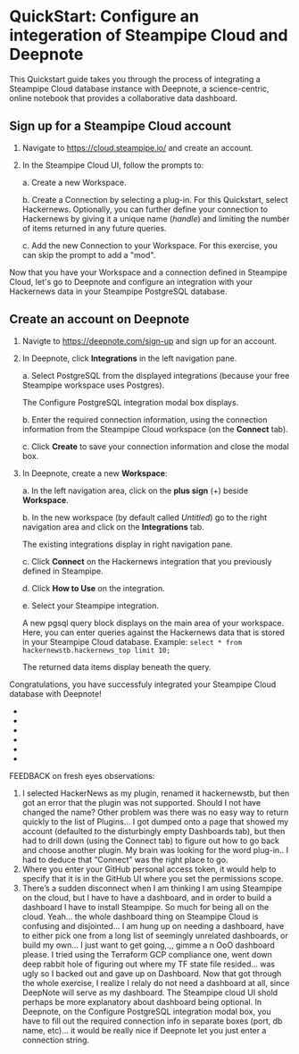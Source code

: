 # QuickStart: Configure an integeration of Steampipe Cloud and Deepnote 

This Quickstart guide takes you through the process of integrating a Steampipe Cloud database instance with Deepnote, a science-centric, online notebook that provides a collaborative data dashboard.

## Sign up for a Steampipe Cloud account 

1. Navigate to https://cloud.steampipe.io/ and create an account.
2. In the Steampipe Cloud UI, follow the prompts to:

    a. Create a new Workspace.
    
    b. Create a Connection by selecting a plug-in. For this Quickstart, select Hackernews. Optionally, you can further define your connection to Hackernews by giving it a unique name (*handle*) and limiting the number of items returned in any future queries.
   
    c. Add the new Connection to your Workspace. For this exercise, you can skip the prompt to add a "mod".

Now that you have your Workspace and a connection defined in Steampipe Cloud, let's go to Deepnote and configure an integration with your Hackernews data in your Steampipe PostgreSQL database.

## Create an account on Deepnote

1. Navigte to https://deepnote.com/sign-up and sign up for an account.
2. In Deepnote, click **Integrations** in the left navigation pane.

    a. Select PostgreSQL from the displayed integrations (because your free Steampipe workspace uses Postgres).
   
   The Configure PostgreSQL integration modal box displays.
   
    b. Enter the required connection information, using the connection information from the Steampipe Cloud workspace (on the **Connect** tab).
    
    c. Click **Create** to save your connection information and close the modal box.
  
2. In Deepnote, create a new **Workspace**:

    a. In the left navigation area, click on the **plus sign** (+) beside **Workspace**. 
  
    b. In the new workspace (by default called *Untitled*) go to the right navigation area and click on the **Integrations** tab.
  
   The existing integrations display in right navigation pane.
  
    c. Click **Connect** on the Hackernews integration that you previously defined in Steampipe.
  
    d. Click **How to Use** on the integration.
  
    e. Select your Steampipe integration.
  
   A new pgsql query block displays on the main area of your workspace. Here, you can enter queries against the Hackernews data that is stored in your Steampipe Cloud database. Example: `select * from hackernewstb.hackernews_top limit 10;`

   The returned data items display beneath the query.

Congratulations, you have successfuly integrated your Steampipe Cloud database with Deepnote!


+
+
+
+
+
+
FEEDBACK on fresh eyes observations:

1. I selected HackerNews as my plugin, renamed it hackernewstb, but then got an error that the plugin was not supported. Should I not have changed the name? Other problem was there was no easy way to return quickly to the list of Plugins… I got dumped onto a page that showed my account (defaulted to the disturbingly empty Dashboards tab), but then had to drill down (using the Connect tab) to figure out how to go back and choose another plugin. My brain was looking for the word plug-in.. I had to deduce that “Connect” was the right place to go.
2. Where you enter your GitHub personal access token, it would help to specify that it is in the GitHub UI where you set the permissions scope.
3. There’s a sudden disconnect when I am thinking I am using Steampipe on the cloud, but I have to have a dashboard, and in order to build a dashboard I have to install Steampipe. So much for being all on the cloud. Yeah… the whole dashboard thing on Steampipe Cloud is confusing and disjointed… I am hung up on needing a dashboard, have to either pick one from a long list of seemingly unrelated dashboards, or build my own… I just want to get going,.,, gimme a n OoO dashboard please. I tried using the Terraform GCP compliance one, went down deep rabbit hole of figuring out where my TF state file resided... was ugly so I backed out and gave up on Dashboard. Now that  got through the whole exercise, I realize I relaly do not need a dashboard at all, since DeepNote will serve as my dashboard. The Steampipe cloud UI shold perhaps be more explanatory about dashboard being optional. 
In Deepnote, on the Configure PostgreSQL integration modal box, you have to fill out the required connection info in separate boxes (port, db name, etc)... it would be really nice if Deepnote let you just enter a connection string.
